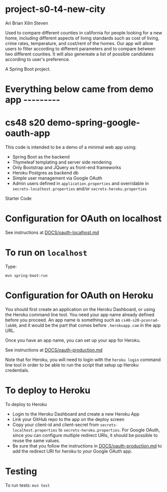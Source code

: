 # project-s0-t4-new-city

Ari	Brian	Xilin	Steven

Used to compare different counties in california for people looking for a new home, including different aspects of living standards such as cost of living, crime rates, temperature, and cost/rent of the homes. Our app will allow users to filter according to different parameters and to compare between two different counties. It will also genereate a list of possible candidates according to user's preference. 

A Spring Boot project. 


# Everything below came from demo app ---------
# cs48 s20 demo-spring-google-oauth-app

This code is intended to be a demo of a minimal web app using:
* Spring Boot as the backend
* Thymeleaf templating and server side rendering
* Only Bootstrap and JQuery as front-end frameworks
* Heroku Postgres as backend db
* Simple user management via Google OAuth
* Admin users defined in `application.properties` and overridable in `secrets-localhost.properties`
  and/or `secrets-heroku.properties`

Starter Code

# Configuration for OAuth on localhost

See instructions at [DOCS/oauth-localhost.md](DOCS/oauth-localhost.md)

# To run on `localhost`

Type:

```
mvn spring-boot:run
```

# Configuration for OAuth on Heroku


You should first create an application on the Heroku Dashboard, or using the Heroku command line tool.   You need your app name already defined before you proceed.  An app name is something such as `cs48-s20-pconrad-lab00`, and it would be the part that comes before `.herokuapp.com` in the app URL.

Once you have an app name, you can set up your app for Heroku.

See instructions at [DOCS/oauth-production.md](DOCS/oauth-production.md)

Note that for Heroku, you will need to login with the `heroku login`
command line tool in order to be able to run the script that setup up
Heroku credentials.


# To deploy to Heroku

To deploy to Heroku
* Login to the Heroku Dashboard and create a new Heroku App
* Link your GitHub repo to the app on the deploy screen
* Copy your client-id and client-secret from `secrets-localhost.properties` to `secrets-heroku.properties`.   For Google OAuth, since you can configure multiple redirect URIs, it should be possible to reuse the same values.
* Be sure that you follow the instructions in [DOCS/oauth-production.md](DOCS/oauth-production.md) to add the redirect URI for heroku to your Google OAuth app.


# Testing

To run tests: `mvn test`



